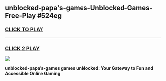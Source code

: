 
## unblocked-papa's-games-Unblocked-Games-Free-Play #524eg
<h3>
<a href="https://us.freeplayer.one?title=unblocked-papa's-games&ref=9M">CLICK TO PLAY</a></h3>
<hr>

<h3>
<a href="https://us.freeplayer.one?title=unblocked-papa's-games&ref=9M">CLICK 2 PLAY</a>
  
</h3>

<a href="https://us.freeplayer.one?title=unblocked-papa's-games&ref=9M"><img src="https://clearcache.store/games.png"></a>


**unblocked-papa's-games games unblocked: Your Gateway to Fun and Accessible Online Gaming**

